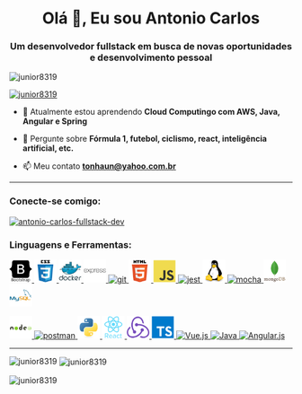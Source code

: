 <h1 align="center">Olá 👋, Eu sou Antonio Carlos</h1>
<h3 align="center">Um desenvolvedor fullstack em busca de novas oportunidades e desenvolvimento pessoal</h3>

<p align="left"> <img src="https://komarev.com/ghpvc/?username=junior8319&label=Profile%20views&color=0e75b6&style=flat" alt="junior8319" /> </p>

<p align="left"> <a href="https://github.com/ryo-ma/github-profile-trophy"><img src="https://github-profile-trophy.vercel.app/?username=junior8319" alt="junior8319" /></a> </p>

- 🌱 Atualmente estou aprendendo **Cloud Computingo com AWS, Java, Angular e Spring**

- 💬 Pergunte sobre **Fórmula 1, futebol, ciclismo, react, inteligência artificial, etc.**

- 📫 Meu contato **tonhaun@yahoo.com.br**

-----

<h3 align="left">Conecte-se comigo:</h3>
<p align="left">
<a href="https://linkedin.com/in/antonio-carlos-fullstack-dev" target="blank"><img align="center" src="https://raw.githubusercontent.com/rahuldkjain/github-profile-readme-generator/master/src/images/icons/Social/linked-in-alt.svg" alt="antonio-carlos-fullstack-dev" height="30" width="40" /></a>
</p>

<h3 align="left">Linguagens e Ferramentas:</h3>
<p align="left"> <a href="https://getbootstrap.com" target="_blank" rel="noreferrer"> <img src="https://raw.githubusercontent.com/devicons/devicon/master/icons/bootstrap/bootstrap-plain-wordmark.svg" alt="bootstrap" width="40" height="40"/> </a> <a href="https://www.w3schools.com/css/" target="_blank" rel="noreferrer"> <img src="https://raw.githubusercontent.com/devicons/devicon/master/icons/css3/css3-original-wordmark.svg" alt="css3" width="40" height="40"/> </a> <a href="https://www.docker.com/" target="_blank" rel="noreferrer"> <img src="https://raw.githubusercontent.com/devicons/devicon/master/icons/docker/docker-original-wordmark.svg" alt="docker" width="40" height="40"/> </a> <a href="https://expressjs.com" target="_blank" rel="noreferrer"> <img src="https://raw.githubusercontent.com/devicons/devicon/master/icons/express/express-original-wordmark.svg" alt="express" width="40" height="40"/> </a> <a href="https://git-scm.com/" target="_blank" rel="noreferrer"> <img src="https://www.vectorlogo.zone/logos/git-scm/git-scm-icon.svg" alt="git" width="40" height="40"/> </a> <a href="https://www.w3.org/html/" target="_blank" rel="noreferrer"> <img src="https://raw.githubusercontent.com/devicons/devicon/master/icons/html5/html5-original-wordmark.svg" alt="html5" width="40" height="40"/> </a> <a href="https://developer.mozilla.org/en-US/docs/Web/JavaScript" target="_blank" rel="noreferrer"> <img src="https://raw.githubusercontent.com/devicons/devicon/master/icons/javascript/javascript-original.svg" alt="javascript" width="40" height="40"/> </a> <a href="https://jestjs.io" target="_blank" rel="noreferrer"> <img src="https://www.vectorlogo.zone/logos/jestjsio/jestjsio-icon.svg" alt="jest" width="40" height="40"/> </a> <a href="https://www.linux.org/" target="_blank" rel="noreferrer"> <img src="https://raw.githubusercontent.com/devicons/devicon/master/icons/linux/linux-original.svg" alt="linux" width="40" height="40"/> </a>
<a href="https://mochajs.org" target="_blank" rel="noreferrer"> <img src="https://www.vectorlogo.zone/logos/mochajs/mochajs-icon.svg" alt="mocha" width="40" height="40"/> </a>
<a href="https://www.mongodb.com/" target="_blank" rel="noreferrer"> <img src="https://raw.githubusercontent.com/devicons/devicon/master/icons/mongodb/mongodb-original-wordmark.svg" alt="mongodb" width="40" height="40"/> </a>
<a href="https://www.mysql.com/" target="_blank" rel="noreferrer"> <img src="https://raw.githubusercontent.com/devicons/devicon/master/icons/mysql/mysql-original-wordmark.svg" alt="mysql" width="40" height="40"/> </a> 
</p>
<p>
<a href="https://nodejs.org" target="_blank" rel="noreferrer"> <img src="https://raw.githubusercontent.com/devicons/devicon/master/icons/nodejs/nodejs-original-wordmark.svg" alt="nodejs" width="40" height="40"/> </a> <a href="https://postman.com" target="_blank" rel="noreferrer"> <img src="https://www.vectorlogo.zone/logos/getpostman/getpostman-icon.svg" alt="postman" width="40" height="40"/> </a> <a href="https://www.python.org" target="_blank" rel="noreferrer"> <img src="https://raw.githubusercontent.com/devicons/devicon/master/icons/python/python-original.svg" alt="python" width="40" height="40"/> </a> <a href="https://reactjs.org/" target="_blank" rel="noreferrer"> <img src="https://raw.githubusercontent.com/devicons/devicon/master/icons/react/react-original-wordmark.svg" alt="react" width="40" height="40"/> </a> <a href="https://redux.js.org" target="_blank" rel="noreferrer"> <img src="https://raw.githubusercontent.com/devicons/devicon/master/icons/redux/redux-original.svg" alt="redux" width="40" height="40"/> </a> <a href="https://www.typescriptlang.org/" target="_blank" rel="noreferrer"> <img src="https://raw.githubusercontent.com/devicons/devicon/master/icons/typescript/typescript-original.svg" alt="typescript" width="40" height="40"/> </a>
<a href="https://vuejs.org/" target="_blank" rel="noreferrer"> <img src="https://vuejs.org/images/logo.png" alt="Vue.js" width="40" height="40"/> </a>
<a href="https://dev.java/learn/getting-started/" target="_blank" rel="noreferrer"> <img src="https://encrypted-tbn0.gstatic.com/images?q=tbn:ANd9GcRsthNyW53XERAjif9rM0rAKjO46LGnogEQLQ&usqp=CAU" alt="Java" width="40" height="40"/> </a>
<a href="https://angular.io/start" target="_blank" rel="noreferrer"><img src="https://user-images.githubusercontent.com/27576399/232158378-9fadb6b4-fb2c-40aa-bc77-fe35e4030173.png" alt="Angular.js" width="40" height="40"/></a>
</p>

-----

<p><img align="left" src="https://github-readme-stats-sigma-five.vercel.app/api/top-langs?username=junior8319&show_icons=true&locale=pt-br" alt="junior8319" /></p>

<p>&nbsp;<img align="center" src="https://github-readme-stats-sigma-five.vercel.app/api?username=junior8319&show_icons=true&locale=pt-br" alt="junior8319" /></p>

<p><img align="center" src="https://github-readme-streak-stats.herokuapp.com/?user=junior8319&locale=pt-br" alt="junior8319" /></p>
